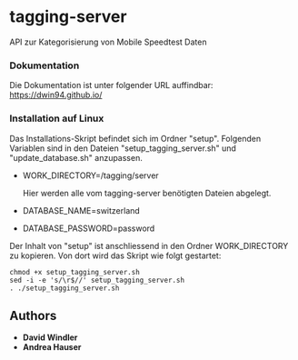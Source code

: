 # tagging-server

API zur Kategorisierung von Mobile Speedtest Daten


### Dokumentation

Die Dokumentation ist unter folgender URL auffindbar: https://dwin94.github.io/


### Installation auf Linux

Das Installations-Skript befindet sich im Ordner "setup". Folgenden Variablen sind in den Dateien "setup_tagging_server.sh" 
und "update_database.sh" anzupassen.

* WORK_DIRECTORY=/tagging/server

  Hier werden alle vom tagging-server benötigten Dateien abgelegt.
* DATABASE_NAME=switzerland
* DATABASE_PASSWORD=password

Der Inhalt von "setup" ist anschliessend in den Ordner WORK_DIRECTORY zu kopieren. Von dort wird das Skript wie folgt gestartet:

```
chmod +x setup_tagging_server.sh
sed -i -e 's/\r$//' setup_tagging_server.sh
. ./setup_tagging_server.sh
```

## Authors

* **David Windler**
* **Andrea Hauser**
